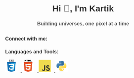 <h1 style="text-align: center; font-family: Arial, sans-serif; color: #333;">
  Hi 👋, I'm Kartik
</h1>

<h3 style="text-align: center; font-family: Arial, sans-serif; color: #555;">
  Building universes, one pixel at a time
</h3>

<h3 style="text-align: left; font-family: Arial, sans-serif; color: #333; margin-top: 30px;">
  Connect with me:
</h3>
<p style="text-align: left; margin-bottom: 20px;">
  <!-- Add social links here -->
</p>

<h3 style="text-align: left; font-family: Arial, sans-serif; color: #333;">
  Languages and Tools:
</h3>
<p style="text-align: left;">
  <a href="https://www.w3schools.com/css/" target="_blank" rel="noreferrer">
    <img src="https://raw.githubusercontent.com/devicons/devicon/master/icons/css3/css3-original-wordmark.svg" 
         alt="css3" width="40" height="40" style="margin-right: 10px;"/>
  </a>
  <a href="https://www.w3.org/html/" target="_blank" rel="noreferrer">
    <img src="https://raw.githubusercontent.com/devicons/devicon/master/icons/html5/html5-original-wordmark.svg" 
         alt="html5" width="40" height="40" style="margin-right: 10px;"/>
  </a>
  <a href="https://developer.mozilla.org/en-US/docs/Web/JavaScript" target="_blank" rel="noreferrer">
    <img src="https://raw.githubusercontent.com/devicons/devicon/master/icons/javascript/javascript-original.svg" 
         alt="javascript" width="40" height="40" style="margin-right: 10px;"/>
  </a>
  <a href="https://www.python.org" target="_blank" rel="noreferrer">
    <img src="https://raw.githubusercontent.com/devicons/devicon/master/icons/python/python-original.svg" 
         alt="python" width="40" height="40" style="margin-right: 10px;"/>
  </a>
</p>
